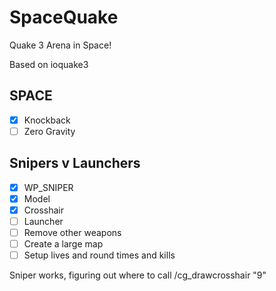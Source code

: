 SpaceQuake
==========

Quake 3 Arena in Space!

Based on ioquake3

SPACE
-----
 - [x] Knockback
 - [ ] Zero Gravity

Snipers v Launchers
---------------------
 - [x] WP_SNIPER
 - [x] Model
 - [x] Crosshair
 - [ ] Launcher
 - [ ] Remove other weapons
 - [ ] Create a large map
 - [ ] Setup lives and round times and kills 

Sniper works, figuring out where to call /cg_drawcrosshair "9"
